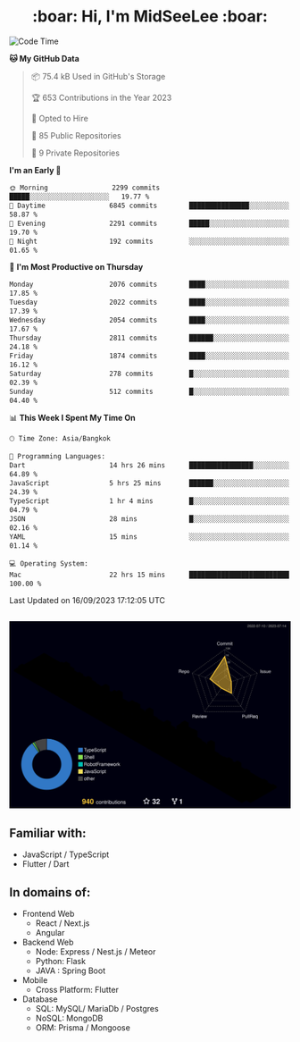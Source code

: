 <h1 align="center"> :boar: Hi, I'm MidSeeLee :boar:</h1>
 
<!--START_SECTION:waka-->
![Code Time](http://img.shields.io/badge/Code%20Time-901%20hrs%2048%20mins-blue)

**🐱 My GitHub Data** 

> 📦 75.4 kB Used in GitHub's Storage 
 > 
> 🏆 653 Contributions in the Year 2023
 > 
> 💼 Opted to Hire
 > 
> 📜 85 Public Repositories 
 > 
> 🔑 9 Private Repositories 
 > 
**I'm an Early 🐤** 

```text
🌞 Morning                2299 commits        █████░░░░░░░░░░░░░░░░░░░░   19.77 % 
🌆 Daytime                6845 commits        ███████████████░░░░░░░░░░   58.87 % 
🌃 Evening                2291 commits        █████░░░░░░░░░░░░░░░░░░░░   19.70 % 
🌙 Night                  192 commits         ░░░░░░░░░░░░░░░░░░░░░░░░░   01.65 % 
```
📅 **I'm Most Productive on Thursday** 

```text
Monday                   2076 commits        ████░░░░░░░░░░░░░░░░░░░░░   17.85 % 
Tuesday                  2022 commits        ████░░░░░░░░░░░░░░░░░░░░░   17.39 % 
Wednesday                2054 commits        ████░░░░░░░░░░░░░░░░░░░░░   17.67 % 
Thursday                 2811 commits        ██████░░░░░░░░░░░░░░░░░░░   24.18 % 
Friday                   1874 commits        ████░░░░░░░░░░░░░░░░░░░░░   16.12 % 
Saturday                 278 commits         █░░░░░░░░░░░░░░░░░░░░░░░░   02.39 % 
Sunday                   512 commits         █░░░░░░░░░░░░░░░░░░░░░░░░   04.40 % 
```


📊 **This Week I Spent My Time On** 

```text
🕑︎ Time Zone: Asia/Bangkok

💬 Programming Languages: 
Dart                     14 hrs 26 mins      ████████████████░░░░░░░░░   64.89 % 
JavaScript               5 hrs 25 mins       ██████░░░░░░░░░░░░░░░░░░░   24.39 % 
TypeScript               1 hr 4 mins         █░░░░░░░░░░░░░░░░░░░░░░░░   04.79 % 
JSON                     28 mins             █░░░░░░░░░░░░░░░░░░░░░░░░   02.16 % 
YAML                     15 mins             ░░░░░░░░░░░░░░░░░░░░░░░░░   01.14 % 

💻 Operating System: 
Mac                      22 hrs 15 mins      █████████████████████████   100.00 % 
```


 Last Updated on 16/09/2023 17:12:05 UTC
<!--END_SECTION:waka-->

##

![](./profile-3d-contrib/profile-night-rainbow.svg)

## Familiar with:
- JavaScript / TypeScript
- Flutter / Dart

## In domains of:
- Frontend Web
  - React / Next.js
  - Angular
- Backend Web
  - Node: Express / Nest.js / Meteor
  - Python: Flask
  - JAVA : Spring Boot
- Mobile
  - Cross Platform: Flutter
- Database
  - SQL: MySQL/ MariaDb / Postgres
  - NoSQL: MongoDB
  - ORM: Prisma / Mongoose

